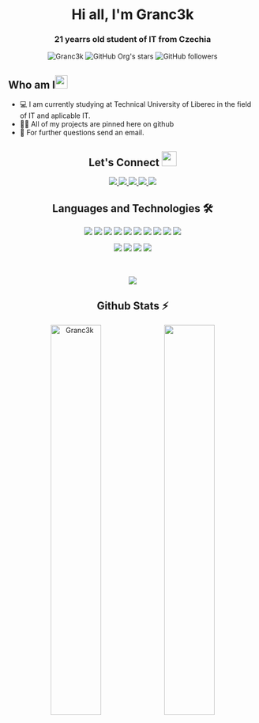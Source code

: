 <h1 align="center">Hi all, I'm Granc3k</h1>

<h3 align="center">21 yearrs old student of IT from Czechia</h3>

<div align="center">
      <img src="https://komarev.com/ghpvc/?username=Granc3k&label=Profile%20views&color=0e75b6&style=flat" alt="Granc3k" />
      <img alt="GitHub Org's stars" src="https://img.shields.io/github/stars/Granc3k?style=social"> 
      <img alt="GitHub followers" src="https://img.shields.io/github/followers/Granc3k?style=social">
</div>

<h2 align="left">Who am I<img src="https://media.giphy.com/media/pDh3IDoUswmZrqdRip/giphy.gif" height="27px" width="25px"></h2>

- 💻 I am currently studying at Technical University of Liberec in the field of IT and aplicable IT.
- 👨‍💻 All of my projects are pinned here on github
- 📄 For further questions send an email.

<h2 align="center"> Let's Connect <img src="https://media.giphy.com/media/jOz35yxbuhvVQDKrce/giphy.gif" height="30px" width="30px"></h2>

<div align="center">
      <a href="https://github.com/Granc3k/">
        <img src="https://img.shields.io/badge/GitHub-100000?style=for-the-badge&logo=github&logoColor=white">
      </a>
      <a href="mailto:mart.simon17@gmail.com">
        <img src="https://img.shields.io/badge/Gmail-D14836?style=for-the-badge&logo=gmail&logoColor=white">
      </a>
      <a href="https://www.instagram.com/martas_simon/">
        <img src="https://img.shields.io/badge/Instagram-E4405F?style=for-the-badge&logo=instagram&logoColor=white">
      </a>
      <a href="https://www.twitch.tv/cpt_granc3k">
        <img src="https://img.shields.io/badge/Twitch-4b1a95?style=for-the-badge&logo=twitch&logoColor=white">
      </a>
      <img src="https://img.shields.io/badge/Discord-2b2d31?style=for-the-badge&logo=discord">
</div>

<h2 align="center">Languages and Technologies 🛠</h2>
<div align="center">
  <p>
  <img src="https://img.shields.io/badge/-Python-7c7b79?style=for-the-badge&logo=Python"/>
  <img src="https://img.shields.io/badge/-HTML5-7c7b79?style=for-the-badge&logo=html5"/>
  <img src="https://img.shields.io/badge/-CSS3-7c7b79?style=for-the-badge&logo=CSS3"/>
  <img src="https://img.shields.io/badge/-JavaScript-7c7b79?style=for-the-badge&logo=JavaScript"/>
  <img src="https://img.shields.io/badge/-Java-7c7b79?style=for-the-badge&logo=openjdk"/>
  <img src="https://img.shields.io/badge/-sql-7c7b79?style=for-the-badge&logo=mysql&logoColor=white"/>
  <img src="https://img.shields.io/badge/-C-7c7b79?style=for-the-badge&logo=C"/>
  <img src="https://img.shields.io/badge/-C%2B%2B-7c7b79?style=for-the-badge&logo=C%2B%2B"/>
  <img src="https://img.shields.io/badge/-C%20Sharp-7c7b79?style=for-the-badge&logo=C%20Sharp"/>
  <img src="https://img.shields.io/badge/-matlab-7c7b79?style=for-the-badge&logo=Matlab"/>
  </div>
  <div align="center">
  <img src="https://img.shields.io/badge/-Visual%20Studio%20Code-23A9F2?style=for-the-badge&logo=Visual%20Studio%20Code&logoColor=white"/>
  <img src="https://img.shields.io/badge/-git-f7f7f7?style=for-the-badge&logo=git&logoColor=ef4f32"/>
  <img src="https://img.shields.io/badge/-bash-f7f7f7?style=for-the-badge&logo=gnu%20bash&logoColor=black"/>
  <img src="https://img.shields.io/badge/-linux-f7f7f7?style=for-the-badge&logo=linux&logoColor=black"/>
  </div>
</p>
<br>
<br>
<div align="center">
  <img align="center" src="https://github-readme-stats.vercel.app/api/top-langs/?username=Granc3k&theme=dark&layout=compact&langs_count=20&hide_title=true"/>
</div>

<!-- Github Stats Section -->
<h2 align="center">Github Stats ⚡</h2>
<p align=center>
  <div align=center>
      <img align="center" width="45%" src="https://github-readme-streak-stats.herokuapp.com/?user=Granc3k&theme=react&border=61dafb&hide_border=true" alt="Granc3k" />
      <img align="center" width="45%" src="https://github-readme-stats.vercel.app/api?username=Granc3k&show_icons=true&theme=react&border_color=61dafb&hide_border=true" />
  </div>
</p>
